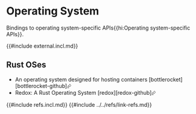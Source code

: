 # Operating System

Bindings to operating system-specific APIs{{hi:Operating system-specific APIs}}.

{{#include external.incl.md}}

## Rust OSes

- An operating system designed for hosting containers [bottlerocket][bottlerocket-github]⮳
- Redox: A Rust Operating System [redox][redox-github]⮳

{{#include refs.incl.md}}
{{#include ../../refs/link-refs.md}}

<div class="hidden">
</div>
